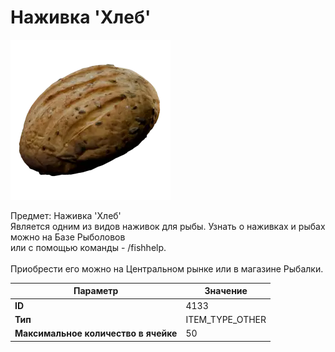# Наживка 'Хлеб'

![Item Image](../img/4133.webp?raw=true)

Предмет: Наживка 'Хлеб'<br>Является одним из видов наживок для рыбы. Узнать о наживках и рыбах можно на Базе Рыболовов<br>или с помощью команды - /fishhelp.<br><br>Приобрести его можно на Центральном рынке или в магазине Рыбалки.


| Параметр | Значение |
|----------|----------|
| **ID** | 4133 |
| **Тип** | ITEM_TYPE_OTHER |
| **Максимальное количество в ячейке** | 50 |


